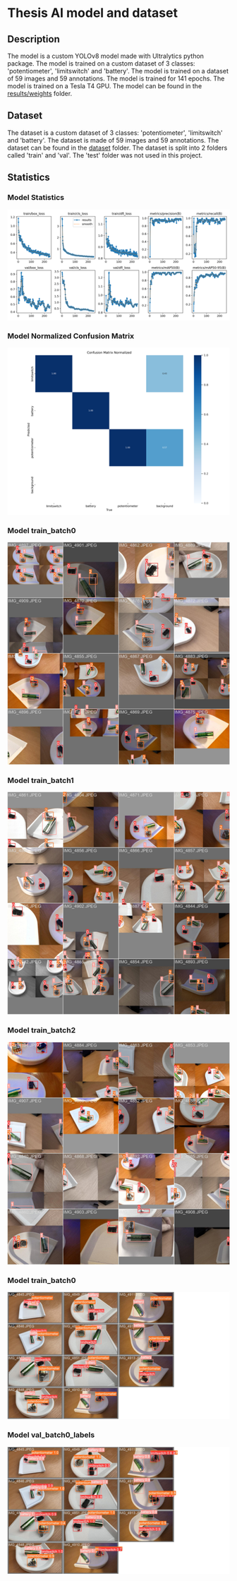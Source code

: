 # Thesis AI model and dataset

## Description
The model is a custom YOLOv8 model made with Ultralytics python package. The model is trained on a custom dataset of 3 classes: 'potentiometer', 'limitswitch' and 'battery'. The model is trained on a dataset of 59 images and 59 annotations. The model is trained for 141 epochs. The model is trained on a Tesla T4 GPU.
The model can be found in the [results/weights]('./results/weights/') folder.

## Dataset
The dataset is a custom dataset of 3 classes: 'potentiometer', 'limitswitch' and 'battery'. The dataset is made of 59 images and 59 annotations. The dataset can be found in the [dataset]('./dataset') folder. The dataset is split into 2 folders called 'train' and 'val'. The 'test' folder was not used in this project.

## Statistics
### Model Statistics
![Model Statistics](./results/results.png)
### Model Normalized Confusion Matrix
![Model Normalized Confusion Matrix](./results/confusion_matrix_normalized.png)
### Model train_batch0
![Model train_batch0](./results/train_batch0.jpg)
### Model train_batch1
![Model train_batch1](./results/train_batch1.jpg)
### Model train_batch2
![Model train_batch2](./results/train_batch2.jpg)
### Model train_batch0
![Model val_batch0_labels](./results/val_batch0_labels.jpg)
### Model val_batch0_labels
![Model val_batch0_pred](./results/val_batch0_pred.jpg)